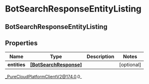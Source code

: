 # BotSearchResponseEntityListing

## BotSearchResponseEntityListing

## Properties

|Name | Type | Description | Notes|
|------------ | ------------- | ------------- | -------------|
| **entities** | [**[BotSearchResponse]**]([BotSearchResponse]) |  | [optional] |



_PureCloudPlatformClientV2@174.0.0_
